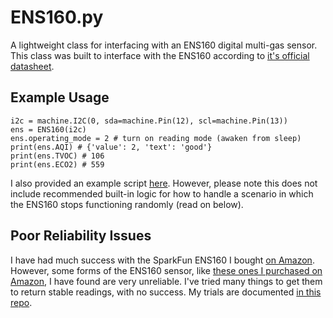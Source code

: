 # ENS160.py
A lightweight class for interfacing with an ENS160 digital multi-gas sensor. This class was built to interface with the ENS160 according to [it's official datasheet](https://github.com/TimHanewich/MicroPython-Collection/releases/download/1/ENS160_datasheet.pdf).

## Example Usage
```
i2c = machine.I2C(0, sda=machine.Pin(12), scl=machine.Pin(13))
ens = ENS160(i2c)
ens.operating_mode = 2 # turn on reading mode (awaken from sleep)
print(ens.AQI) # {'value': 2, 'text': 'good'}
print(ens.TVOC) # 106
print(ens.ECO2) # 559
```

I also provided an example script [here](./example.py). However, please note this does not include recommended built-in logic for how to handle a scenario in which the ENS160 stops functioning randomly (read on below).

## Poor Reliability Issues
I have had much success with the SparkFun ENS160 I bought [on Amazon](https://a.co/d/i8LiwVQ). However, some forms of the ENS160 sensor, like [these ones I purchased on Amazon](https://a.co/d/id3JsgZ), I have found are very unreliable. I've tried many things to get them to return stable readings, with no success. My trials are documented [in this repo](https://github.com/TimHanewich/diagnosing-ens160).